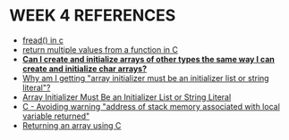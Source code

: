 WEEK 4 REFERENCES
=================
- [fread() in c](https://overiq.com/c-programming-101/fread-function-in-c/)
- [return multiple values from a function in C](https://www.geeksforgeeks.org/how-to-return-multiple-values-from-a-function-in-c-or-cpp/)
- [**Can I create and initialize arrays of other types the same way I can create and initialize char arrays?**](https://cs50.stackexchange.com/questions/5901/can-i-create-and-initialize-arrays-of-other-types-the-same-way-i-can-create-and)
- [Why am I getting "array initializer must be an initializer list or string literal"?](https://stackoverflow.com/questions/44356121/why-am-i-getting-array-initializer-must-be-an-initializer-list-or-string-litera)
- [Array Initializer Must Be an Initializer List or String Literal](https://cs50.stackexchange.com/questions/1083/array-initializer-must-be-an-initializer-list-or-string-literal)
- [C - Avoiding warning "address of stack memory associated with local variable returned"](https://stackoverflow.com/questions/65848290/c-avoiding-warning-address-of-stack-memory-associated-with-local-variable-ret)
- [Returning an array using C](https://stackoverflow.com/questions/11656532/returning-an-array-using-c)
